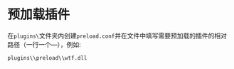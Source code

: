 # 预加载插件
在`plugins\`文件夹内创建`preload.conf`并在文件中填写需要预加载的插件的相对路径（一行一个—），例如:
```
plugins\\preload\\wtf.dll
```